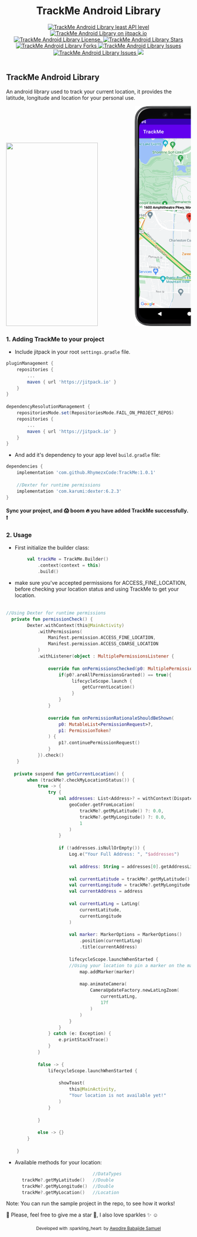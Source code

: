 <div align="center">
<h1>TrackMe Android Library</h1>

<a href="https://android-arsenal.com/api?level=21" target="blank">
    <img src="https://img.shields.io/badge/API-21%2B-brightgreen.svg?style=flat" alt="TrackMe Android Library least API level" />
</a>
<a href="https://jitpack.io/#RhymezxCode/TrackMe" target="blank">
    <img src="https://jitpack.io/v/RhymezxCode/TrackMe.svg" alt="TrackMe Android Library on jitpack.io" />
</a>
<a href="https://github.com/RhymezxCode/TrackMe/blob/main/LICENSE" target="blank">
    <img src="https://img.shields.io/github/license/RhymezxCode/TrackMe" alt="TrackMe Android Library License." />
</a>
<a href="https://github.com/RhymezxCode/TrackMe/stargazers" target="blank">
    <img src="https://img.shields.io/github/stars/RhymezxCode/TrackMe" alt="TrackMe Android Library Stars"/>
</a>
<a href="https://github.com/RhymezxCode/TrackMe/fork" target="blank">
    <img src="https://img.shields.io/github/forks/RhymezxCode/TrackMe" alt="TrackMe Android Library Forks"/>
</a>
<a href="https://github.com/RhymezxCode/TrackMe/issues" target="blank">
    <img src="https://img.shields.io/github/issues/RhymezxCode/TrackMe" alt="TrackMe Android Library Issues"/>
</a>
<a href="https://github.com/RhymezxCode/TrackMe/commits?author=RhymezxCode" target="blank">
    <img src="https://img.shields.io/github/last-commit/RhymezxCode/TrackMe" alt="TrackMe Android Library Issues"/>
</a>
<a href="https://bettercodehub.com/edge/badge/RhymezxCode/TrackMe?branch=main" target="blank">
  <img src='https://bettercodehub.com/edge/badge/RhymezxCode/TrackMe?branch=main'>
</a>
</div>
<br />

## TrackMe Android Library
An android library used to track your current location, it provides the latitude, longitude and location for your personal use.
<pre>
<img src="/media/demo_track_me.gif" width="250" height="500"/>            <img src="/media/track_me_screenshot.png" width="300" height="600"/>
</pre>


### 1. Adding TrackMe to your project

* Include jitpack in your root `settings.gradle` file.

```gradle
pluginManagement {
    repositories {
        ...
        maven { url 'https://jitpack.io' }
    }
}

dependencyResolutionManagement {
    repositoriesMode.set(RepositoriesMode.FAIL_ON_PROJECT_REPOS)
    repositories {
        ...
        maven { url 'https://jitpack.io' }
    }
}
```

* And add it's dependency to your app level `build.gradle` file:

```gradle
dependencies {
    implementation 'com.github.RhymezxCode:TrackMe:1.0.1'

    //Dexter for runtime permissions
    implementation 'com.karumi:dexter:6.2.3'
}
```

#### Sync your project, and :scream: boom :fire: you have added TrackMe successfully. :exclamation:

### 2. Usage

* First initialize the builder class:

```kt
        val trackMe = TrackMe.Builder()
            .context(context = this)
            .build()
```

* make sure you've accepted permissions for ACCESS_FINE_LOCATION, before checking your location status and using TrackMe to get your location.

```kt

//Using Dexter for runtime permissions
  private fun permissionCheck() {
        Dexter.withContext(this@MainActivity)
            .withPermissions(
                Manifest.permission.ACCESS_FINE_LOCATION,
                Manifest.permission.ACCESS_COARSE_LOCATION
            )
            .withListener(object : MultiplePermissionsListener {

                override fun onPermissionsChecked(p0: MultiplePermissionsReport?) {
                    if(p0?.areAllPermissionsGranted() == true){
                         lifecycleScope.launch {
                             getCurrentLocation()
                         }
                    }
                }

                override fun onPermissionRationaleShouldBeShown(
                    p0: MutableList<PermissionRequest>?,
                    p1: PermissionToken?
                ) {
                    p1?.continuePermissionRequest()
                }
            }).check()
    }

   private suspend fun getCurrentLocation() {
        when (trackMe?.checkMyLocationStatus()) {
            true -> {
                try {
                    val addresses: List<Address>? = withContext(Dispatchers.IO){
                        geoCoder.getFromLocation(
                            trackMe?.getMyLatitude() ?: 0.0,
                            trackMe?.getMyLongitude() ?: 0.0,
                            1
                        )
                    }

                    if (!addresses.isNullOrEmpty()) {
                        Log.e("Your Full Address: ", "$addresses")

                        val address: String = addresses[0].getAddressLine(0)

                        val currentLatitude = trackMe?.getMyLatitude() ?: 0.0
                        val currentLongitude = trackMe?.getMyLongitude() ?: 0.0
                        val currentAddress = address

                        val currentLatLng = LatLng(
                            currentLatitude,
                            currentLongitude
                        )

                        val marker: MarkerOptions = MarkerOptions()
                            .position(currentLatLng)
                            .title(currentAddress)

                        lifecycleScope.launchWhenStarted {
                        //Using your location to pin a marker on the map
                            map.addMarker(marker)

                            map.animateCamera(
                                CameraUpdateFactory.newLatLngZoom(
                                    currentLatLng,
                                    17f
                                )
                            )
                        }
                    }
                } catch (e: Exception) {
                    e.printStackTrace()
                }
            }

            false -> {
                lifecycleScope.launchWhenStarted {
                
                    showToast(
                        this@MainActivity,
                        "Your location is not available yet!"
                    )
                }

            }

            else -> {}
        }

    }
```
* Available methods for your location:

```kt                            
                                 //DataTypes
      trackMe?.getMyLatitude()   //Double
      trackMe?.getMyLongitude()  //Double
      trackMe?.getMyLocation()   //Location
```
Note: You can run the sample project in the repo, to see how it works!

:pushpin: Please, feel free to give me a star :star2:, I also love sparkles :sparkles: :relaxed:
<div align="center">
    <sub>Developed with :sparkling_heart: by
        <a href="https://github.com/RhymezxCode">Awodire Babajide Samuel</a>
    </sub>
</div>


